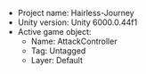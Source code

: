 <!-- UNITY CODE ASSIST INSTRUCTIONS START -->
- Project name: Hairless-Journey
- Unity version: Unity 6000.0.44f1
- Active game object:
  - Name: AttackController
  - Tag: Untagged
  - Layer: Default
<!-- UNITY CODE ASSIST INSTRUCTIONS END -->